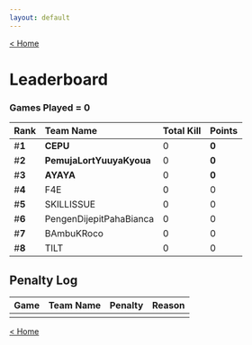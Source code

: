 ```yaml
---
layout: default
---
```


[< Home](https://kanziebub.github.io/SurvivalProtocol/)

# **Leaderboard**

### Games Played = 0

|  Rank  | Team Name             | Total Kill | **Points** |
|:-------|:----------------------|:-----------|:-----------|
| #**1** | **CEPU** | 0 | **0** | 
| #**2** | **PemujaLortYuuyaKyoua** | 0 | **0** | 
| #**3** | **AYAYA** | 0 | **0** | 
| #**4** | F4E | 0 | 0 | 
| #**5** | SKILLISSUE | 0 | 0 | 
| #**6** | PengenDijepitPahaBianca | 0 | 0 | 
| #**7** | BAmbuKRoco | 0 | 0 | 
| #**8** | TILT | 0 | 0 | 

## Penalty Log

|  Game  | Team Name | Penalty | Reason                |
|:-------|:----------|:--------|:----------------------|
|        |           |         |                       |
    
[< Home](https://kanziebub.github.io/SurvivalProtocol/)
    